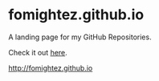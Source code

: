 fomightez.github.io
===================

A landing page for my GitHub Repositories.

Check it out [here](http://fomightez.github.io "Portal to Wayne's GitHub code").

http://fomightez.github.io 
